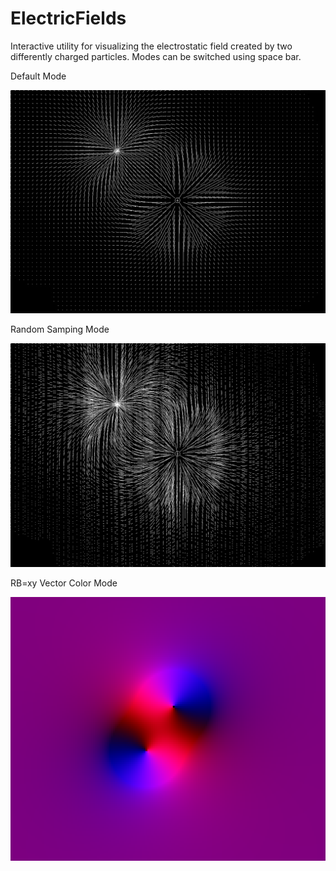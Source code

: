 # ElectricFields
Interactive utility for visualizing the electrostatic field created by two differently charged particles. Modes can be switched using space bar.


Default Mode

![Default Mode](default_mode.png)


Random Samping Mode

![Random Samping Mode](random_sampling_mode.png)


RB=xy Vector Color Mode

![RB=xy Vector Color Mode](color_mode.png)
